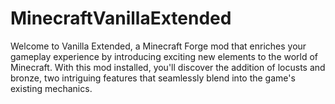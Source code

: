 # MinecraftVanillaExtended
Welcome to Vanilla Extended, a Minecraft Forge mod that enriches your gameplay experience by introducing exciting new elements to the world of Minecraft. With this mod installed, you'll discover the addition of locusts and bronze, two intriguing features that seamlessly blend into the game's existing mechanics.
